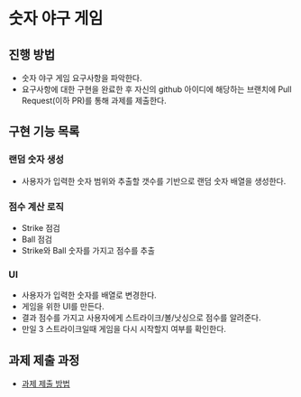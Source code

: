 # 숫자 야구 게임
## 진행 방법
* 숫자 야구 게임 요구사항을 파악한다.
* 요구사항에 대한 구현을 완료한 후 자신의 github 아이디에 해당하는 브랜치에 Pull Request(이하 PR)를 통해 과제를 제출한다.

## 구현 기능 목록
### 랜덤 숫자 생성
* 사용자가 입력한 숫자 범위와 추출할 갯수를 기반으로 랜덤 숫자 배열을 생성한다.
### 점수 계산 로직
* Strike 점검
* Ball 점검
* Strike와 Ball 숫자를 가지고 점수를 추출
### UI
* 사용자가 입력한 숫자를 배열로 변경한다.
* 게임을 위한 UI를 만든다.
* 결과 점수를 가지고 사용자에게 스트라이크/볼/낫싱으로 점수를 알려준다.
* 만일 3 스트라이크일때 게임을 다시 시작할지 여부를 확인한다.

## 과제 제출 과정
* [과제 제출 방법](https://github.com/next-step/nextstep-docs/tree/master/precourse)
